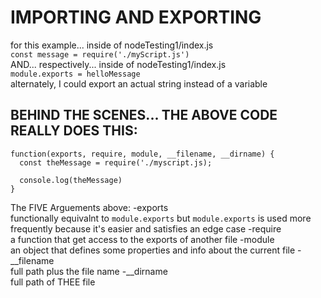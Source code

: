 # IMPORTING AND EXPORTING

for this example... inside of nodeTesting1/index.js  
   `const message = require('./myScript.js')`  
AND... respectively... inside of nodeTesting1/index.js  
   `module.exports = helloMessage`  
alternately, I could export an actual string instead of a variable

## BEHIND THE SCENES... THE ABOVE CODE REALLY DOES THIS:

```
function(exports, require, module, __filename, __dirname) {
  const theMessage = require('./myscript.js);

  console.log(theMessage)
}
```

The FIVE Arguements above:
-exports  
functionally equivalnt to `module.exports` but `module.exports` is used more frequently because it's easier and satisfies an edge case
-require  
a function that get access to the exports of another file
-module  
an object that defines some properties and info about the current file
-__filename  
full path plus the file name
-__dirname  
full path of THEE file